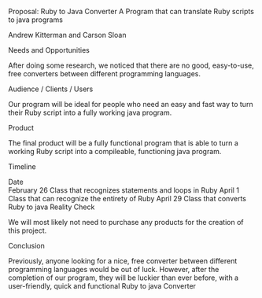 Proposal: Ruby to Java Converter
A Program that can translate Ruby scripts to java programs

Andrew Kitterman and Carson Sloan

Needs and Opportunities

After doing some research, we noticed that there are no good, easy-to-use, free converters between different programming languages.

Audience / Clients / Users

Our program will be ideal for people who need an easy and fast way to turn their Ruby script into a fully working java program.

Product

The final product will be a fully functional program that is able to turn a working Ruby script into a compileable, functioning java program.

Timeline

Date	
February 26	Class that recognizes statements and loops in Ruby
April 1	Class that can recognize the entirety of Ruby
April 29	Class that converts Ruby to java
Reality Check

We will most likely not need to purchase any products for the creation of this project.


Conclusion

Previously, anyone looking for a nice, free converter between different programming languages would be out of luck. However, after the completion of our program, they will be luckier than ever before, with a user-friendly, quick and functional Ruby to java Converter
